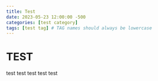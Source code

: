 ```yaml
---
title: Test
date: 2023-05-23 12:00:00 -500
categories: [test category]
tags: [test tag] # TAG names should always be lowercase
---
```


# TEST

test test test test test